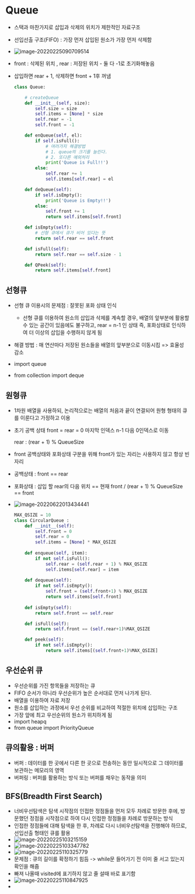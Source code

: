# Queue

* 스택과 마찬가지로 삽입과 삭제의 위치가 제한적인 자료구조

* 선입선출 구조(FIFO) : 가장 먼저 삽입된 원소가 가장 먼저 삭제함

* ![image-20220225090709514](Queue.assets/image-20220225090709514.png)

* front : 삭제된 위치 , rear : 저장된 위치  - 둘 다 -1로 초기화해놓음

* 삽입하면 rear + 1, 삭제하면 front + 1후 꺼냄

  ```python
  class Queue:
  
      # createQueue
      def __init__(self, size):
          self.size = size
          self.items = [None] * size
          self.rear = -1
          self.front = -1
  
      def enQueue(self, el):
          if self.isFull():
              # 여러가지 해결방법
              # 1. queue의 크기를 늘린다.
              # 2. 또다른 예외처리
              print('Queue is Full!!')
          else:
              self.rear += 1
              self.items[self.rear] = el
  
      def deQueue(self):
          if self.isEmpty():
              print('Queue is Empty!!')
          else:
              self.front += 1
              return self.items[self.front]
  
      def isEmpty(self):
          # 선형 큐에서 큐가 비어 있다는 뜻
          return self.rear == self.front
  
      def isFull(self):
          return self.rear == self.size - 1
  
      def QPeek(self):
          return self.items[self.front]
  ```

## 선형큐

* 선형 큐 이용시의 문제점 : 잘못된 포화 상태 인식
  * 선형 큐를 이용하여 원소의 삽입과 삭제를 계속할 경우, 배열의 앞부분에 활용할 수 있는 공간이 있음에도 불구하고, rear = n-1 인 상태 즉, 포화상태로 인식하여 더 이상의 삽입을 수행하지 않게 됨

* 해결 방법 : 매 연산마다 저장된 원소들을 배열의 앞부분으로 이동시킴 => 효율성 감소
* import queue
* from collection import deque

## 원형큐

* 1차원 배열을 사용하되, 논리적으로는 배열의 처음과 끝이 연결되어 원형 형태의 큐를 이룬다고 가정하고 이용

* 초기 공백 상태 front = rear = 0  마지막 인덱스 n-1 다음 0인덱스로 이동 

  rear : (rear + 1) % QueueSize

* front 공백상태와 포화상태 구분을 위해 front가 있는 자리는 사용하지 않고 항상 빈자리

* 공백상태 : front == rear

* 포화상태 : 삽입 할 rear의 다음 위치 == 현재 front /  (rear + 1) % QueueSize == front

* ![image-20220622013434441](Queue.assets/image-20220622013434441.png)

  ```python
  MAX_QSIZE = 10
  class CircularQueue :
      def __init__(self):
          self.front = 0
          self.rear = 0
          self.items = [None] * MAX_QSIZE
          
      def enqueue(self, item):
          if not self.isFull():
              self.rear = (self.rear + 1) % MAX_QSIZE
              self.items[self.rear] = item
      
      def dequeue(self):
          if not self.isEmpty():
              self.front = (self.front+1) % MAX_QSIZE
              return self.items[self.front]
          
      def isEmpty(self):
          return self.front == self.rear
  
      def isFull(self):
          return self.front == (self.rear+1)%MAX_QSIZE
  
      def peek(self):
          if not self.isEmpty():
              return self.items[(self.front+1)%MAX_QSIZE]
  ```

## 우선순위 큐

* 우선순위를 가진 항목들을 저장하는 큐
* FIFO 순서가 아니라 우선순위가 높은 순서대로 먼저 나가게 된다.
* 배열을 이용하여 자료 저장
* 원소를 삽입하는 과정에서 우선 순위를 비교하여 적절한 위치에 삽입하는 구조
* 가장 앞에 최고 우선순위의 원소가 위치하게 됨
* import heapq
* from queue import PriorityQueue

## 큐의활용 : 버퍼

* 버퍼 : 데이터를 한 곳에서 다른 한 곳으로 전송하는 동안 일시적으로 그 데이터를 보관하는 메모리의 영역
* 버퍼링 : 버퍼를 활용하는 방식 또는 버퍼를 채우는 동작을 의미

## BFS(Breadth First Search)

* 너비우선탐색은 탐색 시작점의 인접한 정점들을 먼저 모두 차례로 방문한 후에, 방문했던 정점을 시작점으로 하여 다시 인접한 정점들을 차례로 방문하는 방식
* 인접한 정점들에 대해 탐색을 한 후, 차례로 다시 너비우선탐색을 진행해야 하므로, 선입선출 형태인 큐를 활용
* ![image-20220225103215159](Queue.assets/image-20220225103215159.png)
* ![image-20220225103347782](Queue.assets/image-20220225103347782.png)
* ![image-20220225110325779](Queue.assets/image-20220225110325779.png)
* 문제점 : 큐의 길이를 확정하기 힘듬 -> while문 들어가기 전 이미 줄 서고 있는지 확인을 해줌
* 빠져 나올때 visited에 표기하지 않고 줄 설때 바로 표기함
* ![image-20220225110847925](Queue.assets/image-20220225110847925.png)
* 

